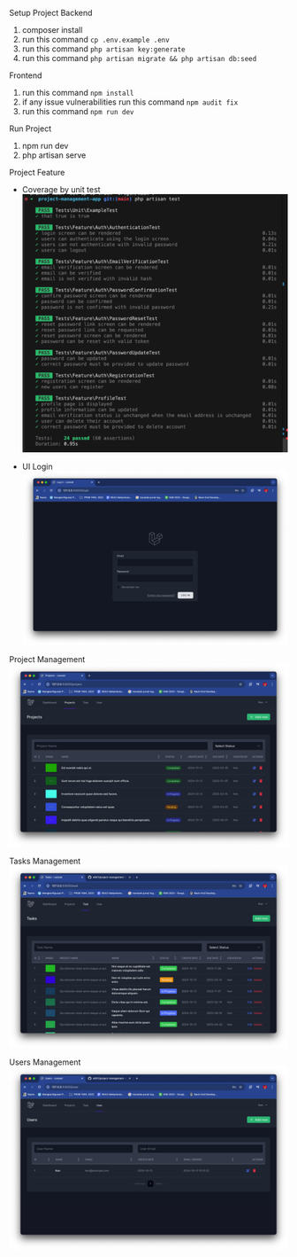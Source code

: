 Setup Project
Backend
1. composer install
2. run this command `cp .env.example .env`
3. run this command `php artisan key:generate`
4. run this command `php artisan migrate && php artisan db:seed`

Frontend
1. run this command `npm install`
2. if any issue vulnerabilities run this command `npm audit fix`
3. run this command `npm run dev`

Run Project
1. npm run dev
2. php artisan serve

Project Feature
- Coverage by unit test
![alt text](public/screenshoot/test_coverage.png)

- UI
Login
![alt text](public/screenshoot/login.png)

Project Management
![alt text](public/screenshoot/project.png)

Tasks Management
![alt text](<public/screenshoot/tasks management.png>)

Users Management
![alt text](<public/screenshoot/user management.png>)
